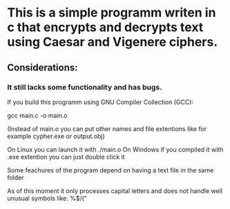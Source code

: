 <h1>This is a simple programm writen in c that encrypts and decrypts text using Caesar and Vigenere ciphers.</h1>

<h2> Considerations: </h2>

<h3> It still lacks some functionality and has bugs.</h3>
<p>If you build this programm using GNU Compiler Collection (GCC):</p>
<p>gcc main.c -o main.o</p>
</p>(Instead of main.o you can put other names and file extentions like for example cypher.exe or output.obj)</h5>

On Linux you can launch it with ./main.o
On Windows if you compiled it with .exe extention you can just double click it

Some feachures of the program depend on having a text file in the same folder

As of this moment it only processes capital letters and does not handle well unusual symbols like: %$/("</p>

